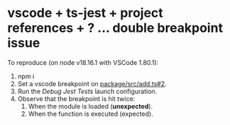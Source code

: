 # vscode + ts-jest + project references + ? ... double breakpoint issue

To reproduce (on node v18.16.1 with VSCode 1.80.1):

1. npm i
2. Set a vscode breakpoint on [package/src/add.ts#2](package/src/add.ts#L2).
3. Run the _Debug Jest Tests_ launch configuration.
4. Observe that the breakpoint is hit twice:
   1. When the module is loaded (**unexpected**).
   2. When the function is executed (expected).
